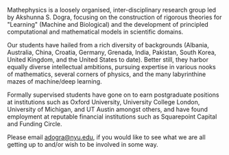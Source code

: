 Mathephysics is a loosely organised, inter-disciplinary research group led by Akshunna S. Dogra, focusing on the construction of rigorous theories for "Learning" (Machine and Biological) and the development of principled computational and mathematical models in scientific domains.

Our students have hailed from a rich diversity of backgrounds (Albania, Australia, China, Croatia, Germany, Grenada, India, Pakistan, South Korea, United Kingdom, and the United States to date). Better still, they harbor equally diverse intellectual ambitions, pursuing expertise in various nooks of mathematics, several corners of physics, and the many labyrinthine mazes of machine/deep learning. 

Formally supervised students have gone on to earn postgraduate positions at institutions such as Oxford University, University College London, University of Michigan, and UT Austin amongst others, and have found employment at reputable financial institutions such as Squarepoint Capital and Funding Circle.

Please email adogra@nyu.edu, if you would like to see what we are all getting up to and/or wish to be involved in some way.
